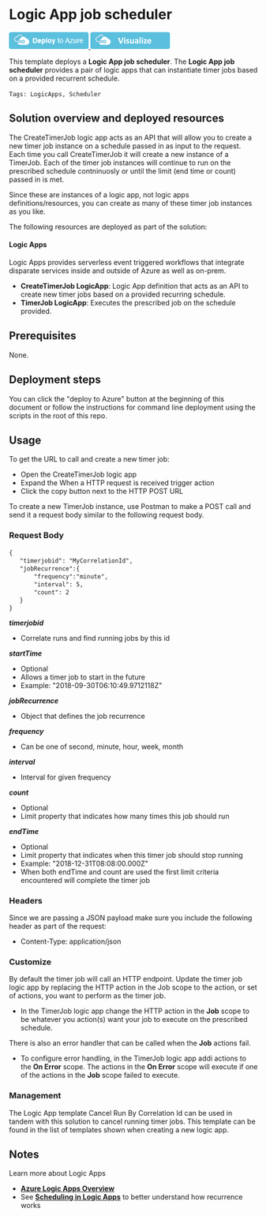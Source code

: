 # Logic App job scheduler

<a href="https://portal.azure.com/#create/Microsoft.Template/uri/https%3A%2F%2Fraw.githubusercontent.com%2FAzure%2Fazure-quickstart-templates%2Fmaster%2F100-blank-template%2Fazuredeploy.json" target="_blank">
<img src="https://raw.githubusercontent.com/Azure/azure-quickstart-templates/master/1-CONTRIBUTION-GUIDE/images/deploytoazure.png"/>
</a>
<a href="http://armviz.io/#/?load=https%3A%2F%2Fraw.githubusercontent.com%2FAzure%2Fazure-quickstart-templates%2Fmaster%2F100-blank-template%2Fazuredeploy.json" target="_blank">
<img src="https://raw.githubusercontent.com/Azure/azure-quickstart-templates/master/1-CONTRIBUTION-GUIDE/images/visualizebutton.png"/>
</a>

This template deploys a **Logic App job scheduler**. The **Logic App job scheduler** provides a pair of logic apps that can instantiate timer jobs based on a provided recurrent schedule.

`Tags: LogicApps, Scheduler`

## Solution overview and deployed resources

The CreateTimerJob logic app acts as an API that will allow you to create a new timer job instance on a schedule passed in as input to the request. Each time you call CreateTimerJob it will create a new instance of a TimerJob. Each of the timer job instances will continue to run on the prescribed schedule contninuosly or until the limit (end time or count) passed in is met.

Since these are instances of a logic app, not logic apps definitions/resources, you can create as many of these timer job instances as you like.

The following resources are deployed as part of the solution:

#### Logic Apps

Logic Apps provides serverless event triggered workflows that integrate disparate services inside and outside of Azure as well as on-prem.

+ **CreateTimerJob LogicApp**: Logic App definition that acts as an API to create new timer jobs based on a provided recurring schedule.
+ **TimerJob LogicApp**: Executes the prescribed job on the schedule provided.

## Prerequisites

None.

## Deployment steps

You can click the "deploy to Azure" button at the beginning of this document or follow the instructions for command line deployment using the scripts in the root of this repo.

## Usage

To get the URL to call and create a new timer job:

+ Open the CreateTimerJob logic app
+ Expand the When a HTTP request is received trigger action
+ Click the copy button next to the HTTP POST URL

To create a new TimerJob instance, use Postman to make a POST call and send it a request body similar to the following request body.

### Request Body

```
{
   "timerjobid": "MyCorrelationId",
   "jobRecurrence":{
       "frequency":"minute",
       "interval": 5,
       "count": 2
   }
}
```

***timerjobid***

+ Correlate runs and find running jobs by this id

***startTime***

+ Optional
+ Allows a timer job to start in the future
+ Example: "2018-09-30T06:10:49.9712118Z"

***jobRecurrence***

+ Object that defines the job recurrence

***frequency***

+ Can be one of second, minute, hour, week, month

***interval***

+ Interval for given frequency

***count***

+ Optional
+ Limit property that indicates how many times this job should run

***endTime***

+ Optional
+ Limit property that indicates when this timer job should stop running
+ Example: "2018-12-31T08:08:00.000Z"
+ When both endTime and count are used the first limit criteria encountered will complete the timer job

### Headers
Since we are passing a JSON payload make sure you include the following header as part of the request:

+ Content-Type: application/json

### Customize
By default the timer job will call an HTTP endpoint. Update the timer job logic app by replacing the HTTP action in the Job scope to the action, or set of actions, you want to perform as the timer job.

+ In the TimerJob logic app change the HTTP action in the **Job** scope to be whatever you action(s) want your job to execute on the prescribed schedule.

There is also an error handler that can be called when the **Job** actions fail.

+ To configure error handling, in the TimerJob logic app addi actions to the **On Error** scope. The actions in the **On Error** scope will execute if one of the actions in the **Job** scope failed to execute.

### Management

The Logic App template Cancel Run By Correlation Id can be used in tandem with this solution to cancel running timer jobs. This template can be found in the list of templates shown when creating a new logic app.

## Notes

Learn more about Logic Apps

+ **[Azure Logic Apps Overview](https://docs.microsoft.com/azure/logic-apps/logic-apps-overview)**
+ See **[Scheduling in Logic Apps](https://docs.microsoft.com/azure/connectors/connectors-native-recurrence#trigger-details)** to better understand how recurrence works
